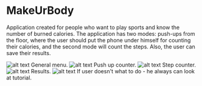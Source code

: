 # MakeUrBody
Application created for people who want to play sports and know the number of burned calories. The application has two modes: push-ups from the floor, where the user should put the phone under himself for counting their calories, and the second mode will count the steps. Also, the user can save their results.

![alt text](https://pp.userapi.com/c852028/v852028680/ac66e/TgkA8Le0P_A.jpg)
General menu.
![alt text](https://pp.userapi.com/c852028/v852028680/ac675/v-vE-J84TE4.jpg)
Push up counter.
![alt text](https://pp.userapi.com/c852028/v852028680/ac660/sbzdfUjeOXo.jpg)
Step counter.
![alt text](https://pp.userapi.com/c852028/v852028680/ac659/AwnssQsOVUE.jpg)
Results.
![alt text](https://pp.userapi.com/c852028/v852028680/ac667/ySLg_ZEm0Z0.jpg)
If user doesn't what to do - he always can look at tutorial.



